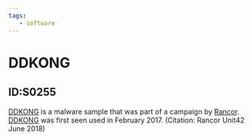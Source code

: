 ```yaml
---
tags:
   - software
---
```

# DDKONG
## ID:S0255
[DDKONG](/mitre/software/S0255) is a malware sample that was part of a campaign by [Rancor](/mitre/groups/G0075). [DDKONG](/mitre/software/S0255) was first seen used in February 2017. (Citation: Rancor Unit42 June 2018)
